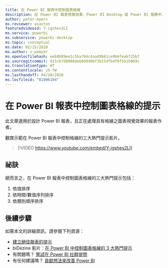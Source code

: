 ```yaml
---
title: 在 Power BI 報表中控制圖表格線
description: 在 Power BI 報表視覺效果、Power BI Desktop 或 Power BI 服務中，控制圖表格線的三個提示。
author: peter-myers
ms.reviewer: asaxton
featuredvideoid: Y-igshes2LI
ms.service: powerbi
ms.subservice: powerbi-desktop
ms.topic: conceptual
ms.date: 02/15/2020
ms.author: v-pemyer
ms.openlocfilehash: eeb8689ee1c5ba704c4aad9b61ce9b6feab725bf
ms.sourcegitcommit: 915cb7d8088deb0d9d86f3b15dfb4f6f5b1b869c
ms.translationtype: HT
ms.contentlocale: zh-TW
ms.lasthandoff: 04/10/2020
ms.locfileid: "81006104"
---
```

# <a name="tips-to-control-chart-gridlines-in-power-bi-reports"></a>在 Power BI 報表中控制圖表格線的提示

此文章適用於設計 Power BI 報表，且正在處理具有格線之圖表視覺效果的報表作者。

觀賞示範在 Power BI 報表中控制格線的三大熱門提示影片。

> [!VIDEO https://www.youtube.com/embed/Y-igshes2LI]

## <a name="tips"></a>祕訣

總而言之，在 Power BI 報表中控制圖表格線的三大熱門提示包括：

1. 依值排序
1. 依時間/數值序列排序
1. 依類別順序排序

## <a name="next-steps"></a>後續步驟

如需本文的詳細資訊，請參閱下列資源：

- [建立絕佳報表的提示](../power-bi-reports-tips-and-tricks-for-creating.md)
- biDezine 影片：[在 Power BI 中控制圖表格線的 3 大熱門提示](https://www.youtube.com/watch?v=Y-igshes2LI)
- 有問題嗎？ [嘗試在 Power BI 社群提問](https://community.powerbi.com/)
- 有任何建議嗎？ [貢獻想法來改善 Power BI](https://ideas.powerbi.com)
